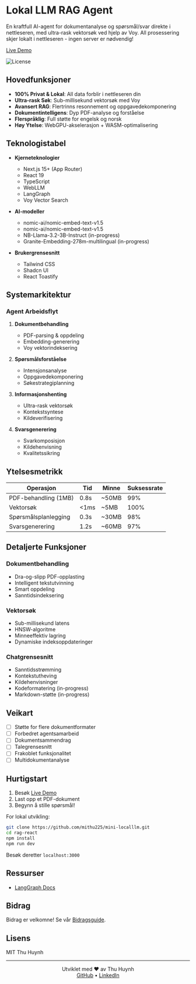 # Lokal LLM RAG Agent

En kraftfull AI-agent for dokumentanalyse og spørsmål/svar direkte i nettleseren, med ultra-rask vektorsøk ved hjelp av Voy. All prosessering skjer lokalt i nettleseren - ingen server er nødvendig!

[Live Demo](https://mini-local-llm.thuhuynh.no)

![License](https://img.shields.io/badge/license-MIT-blue)

## Hovedfunksjoner

- **100% Privat & Lokal**: All data forblir i nettleseren din
- **Ultra-rask Søk**: Sub-millisekund vektorsøk med Voy
- **Avansert RAG**: Flertrinns resonnement og oppgavedekomponering
- **Dokumentintelligens**: Dyp PDF-analyse og forståelse
- **Flerspråklig**: Full støtte for engelsk og norsk
- **Høy Ytelse**: WebGPU-akselerasjon + WASM-optimalisering

## Teknologistabel

- **Kjerneteknologier**

  - Next.js 15+ (App Router)
  - React 19
  - TypeScript
  - WebLLM
  - LangGraph
  - Voy Vector Search

- **AI-modeller**

  - nomic-ai/nomic-embed-text-v1.5
  - nomic-ai/nomic-embed-text-v1.5
  - NB-Llama-3.2-3B-Instruct (in-progress)
  - Granite-Embedding-278m-multilingual (in-progress)

- **Brukergrensesnitt**
  - Tailwind CSS
  - Shadcn UI
  - React Toastify

## Systemarkitektur

### Agent Arbeidsflyt

1. **Dokumentbehandling**

   - PDF-parsing & oppdeling
   - Embedding-generering
   - Voy vektorindeksering

2. **Spørsmålsforståelse**

   - Intensjonsanalyse
   - Oppgavedekomponering
   - Søkestrategiplanning

3. **Informasjonshenting**

   - Ultra-rask vektorsøk
   - Kontekstsyntese
   - Kildeverifisering

4. **Svarsgenerering**
   - Svarkomposisjon
   - Kildehenvisning
   - Kvalitetssikring

## Ytelsesmetrikk

| Operasjon            | Tid  | Minne | Suksessrate |
| -------------------- | ---- | ----- | ----------- |
| PDF-behandling (1MB) | 0.8s | ~50MB | 99%         |
| Vektorsøk            | <1ms | ~5MB  | 100%        |
| Spørsmålsplanlegging | 0.3s | ~30MB | 98%         |
| Svarsgenerering      | 1.2s | ~60MB | 97%         |

## Detaljerte Funksjoner

### Dokumentbehandling

- Dra-og-slipp PDF-opplasting
- Intelligent tekstutvinning
- Smart oppdeling
- Sanntidsindeksering

### Vektorsøk

- Sub-millisekund latens
- HNSW-algoritme
- Minneeffektiv lagring
- Dynamiske indeksoppdateringer

### Chatgrensesnitt

- Sanntidsstrømming
- Kontekstutheving
- Kildehenvisninger
- Kodeformatering (in-progress)
- Markdown-støtte (in-progress)

## Veikart

- [ ] Støtte for flere dokumentformater
- [ ] Forbedret agentsamarbeid
- [ ] Dokumentsammendrag
- [ ] Talegrensesnitt
- [ ] Frakoblet funksjonalitet
- [ ] Multidokumentanalyse

## Hurtigstart

1. Besøk [Live Demo](https://mini-local-llm.thuhuynh.no)
2. Last opp et PDF-dokument
3. Begynn å stille spørsmål!

For lokal utvikling:

```bash
git clone https://github.com/mithu225/mini-localllm.git
cd rag-react
npm install
npm run dev
```

Besøk deretter `localhost:3000`

## Ressurser

- [LangGraph Docs](https://github.com/langchain-ai/langgraph)

## Bidrag

Bidrag er velkomne! Se vår [Bidragsguide](CONTRIBUTING.md).

## Lisens

MIT Thu Huynh

---

<p align="center">
  Utviklet med ❤️ av Thu Huynh
  <br>
  <a href="https://github.com/Mithu225">GitHub</a> •
  <a href="https://linkedin.com/in/Mithu225">LinkedIn</a>
</p>
